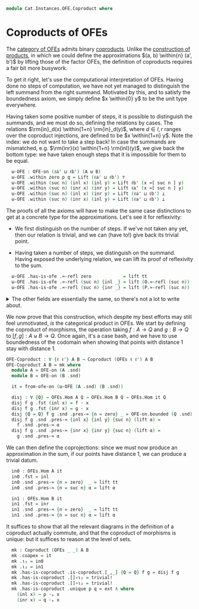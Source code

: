 <!--
```agda
open import Cat.Displayed.Univalence.Thin
open import Cat.Diagram.Coproduct
open import Cat.Displayed.Total
open import Cat.Instances.OFE
open import Cat.Prelude

open import Data.Sum.Base
```
-->

```agda
module Cat.Instances.OFE.Coproduct where
```

# Coproducts of OFEs

The [category of OFEs][OFE] admits binary [coproducts]. Unlike the
[construction of products][ofe-prod], in which we could define the
approximations $(a, b) \within{n} (a', b')$ by lifting those of the
factor OFEs, the definition of coproducts requires a fair bit more
busywork.

[OFE]: Cat.Instances.OFE.html
[coproducts]: Cat.Diagram.Coproduct.html
[ofe-prod]: Cat.Instances.OFE.Product.html



<!--
```agda
open OFE-Notation

module _ {ℓa ℓb ℓa' ℓb'} {A : Type ℓa} {B : Type ℓb} (O : OFE-on ℓa' A) (P : OFE-on ℓb' B)
  where
  private
    instance
      _ = O
      _ = P
    module O = OFE-on O
    module P = OFE-on P
```
-->

To get it right, let's use the computational interpretation of OFEs.
Having done no steps of computation, we have not yet managed to
distinguish the left summand from the right summand. Motivated by this,
and to satisfy the boundedness axiom, we simply define $x \within{0} y$
to be the unit type everywhere.

Having taken some positive number of steps, it is possible to
distinguish the summands, and we must do so, defining the relations by
cases. The relations $\rm{in}_d(x) \within{1+n} \rm{in}_d(y)$, where $d
\in {l,r}$ ranges over the coproduct injections, are defined to be $x
\within{1+n} y$. Note the index: we do not want to take a step back! In
case the summands are mismatched, e.g. $\rm{inr}(x) \within{1+n}
\rm{inl}(y)$, we give back the bottom type: we have taken enough steps
that it is impossible for them to be equal.

```agda
  ⊎-OFE : OFE-on (ℓa' ⊔ ℓb') (A ⊎ B)
  ⊎-OFE .within zero p q = Lift (ℓa' ⊔ ℓb') ⊤
  ⊎-OFE .within (suc n) (inl x) (inl y) = Lift ℓb' (x ≈[ suc n ] y)
  ⊎-OFE .within (suc n) (inr x) (inr y) = Lift ℓa' (x ≈[ suc n ] y)
  ⊎-OFE .within (suc n) (inl x) (inr y) = Lift (ℓa' ⊔ ℓb') ⊥
  ⊎-OFE .within (suc n) (inr x) (inl y) = Lift (ℓa' ⊔ ℓb') ⊥
```

The proofs of all the axioms will have to make the same case
distinctions to get at a concrete type for the approximations. Let's see
it for reflexivity:

- We first distinguish on the number of steps. If we've not taken any
  yet, then our relation is trivial, and we can (have to!) give back its
  trivial point.

- Having taken a number of steps, we distinguish on the summand. Having
  exposed the underlying relation, we can lift its proof of reflexivity to
  the sum.

```agda
  ⊎-OFE .has-is-ofe .≈-refl zero            = lift tt
  ⊎-OFE .has-is-ofe .≈-refl (suc n) {inl _} = lift (O.≈-refl (suc n))
  ⊎-OFE .has-is-ofe .≈-refl (suc n) {inr _} = lift (P.≈-refl (suc n))
```

<details>
<summary>The other fields are essentially the same, so there's not a lot
to write about.</summary>

```agda
  ⊎-OFE .has-is-ofe .has-is-prop zero x y _ _ = refl
  ⊎-OFE .has-is-ofe .has-is-prop (suc n) (inl _) (inl _) = hlevel 1
  ⊎-OFE .has-is-ofe .has-is-prop (suc n) (inr _) (inr _) = hlevel 1

  ⊎-OFE .has-is-ofe .≈-sym zero p = lift tt
  ⊎-OFE .has-is-ofe .≈-sym (suc n) {inl _} {inl _} p = lift (O.≈-sym _ (p .lower))
  ⊎-OFE .has-is-ofe .≈-sym (suc n) {inr _} {inr _} p = lift (P.≈-sym _ (p .lower))

  ⊎-OFE .has-is-ofe .≈-trans zero p q = lift tt
  ⊎-OFE .has-is-ofe .≈-trans (suc n) {inl _} {inl _} {inl _} p q = lift (O.≈-trans _ (p .lower) (q .lower))
  ⊎-OFE .has-is-ofe .≈-trans (suc n) {inr _} {inr _} {inr _} p q = lift (P.≈-trans _ (p .lower) (q .lower))

  ⊎-OFE .has-is-ofe .bounded a b  = lift tt
  ⊎-OFE .has-is-ofe .step zero _ _ p = lift tt
  ⊎-OFE .has-is-ofe .step (suc n) (inl x) (inl y) p = lift (O.step _ x y (p .lower))
  ⊎-OFE .has-is-ofe .step (suc n) (inr x) (inr y) p = lift (P.step _ x y (p .lower))
```

This minor quibble might be of note to the reader curious enough to
expand this note: To prove that our approximations converge, we _also_
need a case distinction. At the zeroth entry, we appeal to boundedness
of the summand OFEs to get a witness of $x \within{0} y$, since
$\rm{inr}(x) \within{0} \rm{inr}(y)$ is uninformative.

```agda
  ⊎-OFE .has-is-ofe .limit (inl x) (inl y) f = ap inl (O.limit x y f') where
    f' : ∀ n → O.within n x y
    f' zero    = O.bounded x y
    f' (suc n) = f (suc n) .lower
  ⊎-OFE .has-is-ofe .limit (inr x) (inr y) f = ap inr (P.limit x y f') where
    f' : ∀ n → P.within n x y
    f' zero    = P.bounded x y
    f' (suc n) = f (suc n) .lower
  ⊎-OFE .has-is-ofe .limit (inl x) (inr y) f = absurd (f 1 .lower)
  ⊎-OFE .has-is-ofe .limit (inr x) (inl y) f = absurd (f 1 .lower)
```

</details>

<!--
```agda
open Coproduct
open is-coproduct
open ∫Hom
```
-->

We now prove that this construction, which despite my best efforts may
still feel unmotivated, _is_ the categorical product in OFEs. We start
by defining the coproduct of morphisms, the operation taking $f : A \to
Q$ and $g : B \to Q$ to $[f,g] : A \uplus B \to Q$. Once again, it's a
case bash, and we have to use boundedness of the codomain when showing
that points with distance 1 stay with distance 1.

```agda
OFE-Coproduct : ∀ {ℓ ℓ'} A B → Coproduct (OFEs ℓ ℓ') A B
OFE-Coproduct A B = mk where
  module A = OFE-on (A .snd)
  module B = OFE-on (B .snd)

  it = from-ofe-on (⊎-OFE (A .snd) (B .snd))

  disj : ∀ {Q} → OFEs.Hom A Q → OFEs.Hom B Q → OFEs.Hom it Q
  disj f g .fst (inl x) = f · x
  disj f g .fst (inr x) = g · x
  disj {Q = Q} f g .snd .pres-≈ {n = zero} _ = OFE-on.bounded (Q .snd) _ _
  disj f g .snd .pres-≈ {inl x} {inl y} {suc n} (lift α) =
    f .snd .pres-≈ α
  disj f g .snd .pres-≈ {inr x} {inr y} {suc n} (lift α) =
    g .snd .pres-≈ α
```

We can then define the coprojections: since we must now produce an
approximation _in_ the sum, if our points have distance 1, we can
produce a trivial datum.

```agda
  in0 : OFEs.Hom A it
  in0 .fst = inl
  in0 .snd .pres-≈ {n = zero}  _ = lift tt
  in0 .snd .pres-≈ {n = suc n} α = lift α

  in1 : OFEs.Hom B it
  in1 .fst = inr
  in1 .snd .pres-≈ {n = zero}  _ = lift tt
  in1 .snd .pres-≈ {n = suc n} α = lift α
```

It suffices to show that all the relevant diagrams in the definition of
a coproduct actually commute, and that the coproduct of morphisms is
unique: but it suffices to reason at the level of sets.

```agda
  mk : Coproduct (OFEs _ _) A B
  mk .coapex = it
  mk .ι₁ = in0
  mk .ι₂ = in1
  mk .has-is-coproduct .is-coproduct.[_,_] {Q = Q} f g = disj f g
  mk .has-is-coproduct .[]∘ι₁ = trivial!
  mk .has-is-coproduct .[]∘ι₂ = trivial!
  mk .has-is-coproduct .unique p q = ext λ where
    (inl x) → p ·ₚ x
    (inr x) → q ·ₚ x
```
